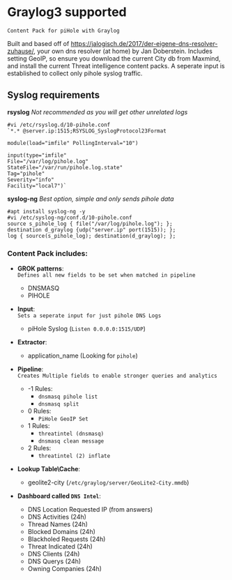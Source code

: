 # Graylog3 supported
``Content Pack for piHole with Graylog``  
  
Built and based off of https://jalogisch.de/2017/der-eigene-dns-resolver-zuhause/, your own dns resolver (at home) by Jan Doberstein. Includes setting GeoIP, so ensure you download the current City db from Maxmind, and install the current Threat intelligence content packs. A seperate input is established to collect only pihole syslog traffic.

## Syslog requirements
**rsyslog** *Not recommended as you will get other unrelated logs*
```
#vi /etc/rsyslog.d/10-pihole.conf
`*.* @server.ip:1515;RSYSLOG_SyslogProtocol23Format

module(load="imfile" PollingInterval="10")

input(type="imfile"
File="/var/log/pihole.log"
StateFile="/var/run/pihole.log.state"
Tag="pihole"
Severity="info"
Facility="local7")`
```

**syslog-ng** *Best option, simple and only sends pihole data*
```
#apt install syslog-ng -y
#vi /etc/syslog-ng/conf.d/10-pihole.conf
source s_pihole_log { file("/var/log/pihole.log"); };
destination d_graylog {udp("server.ip" port(1515)); };
log { source(s_pihole_log); destination(d_graylog); };
```

### Content Pack includes:

* **GROK patterns**:  
``Defines all new fields to be set when matched in pipeline``
  * DNSMASQ
  * PIHOLE
  
* **Input**:  
``Sets a seperate input for just pihole DNS Logs``
  * piHole Syslog (``Listen 0.0.0.0:1515/UDP``)
  
* **Extractor**:
  * application_name (Looking for ``pihole``)
  
* **Pipeline**:  
``Creates Multiple fields to enable stronger queries and analytics``
  * -1 Rules:
    * ``dnsmasq pihole list``
    * ``dnsmasq split``
  * 0 Rules:
    * ``PiHole GeoIP Set``
  * 1 Rules:
    * ``threatintel (dnsmasq)``
    * ``dnsmasq clean message``
  * 2 Rules:
    * ``threatintel (2) inflate``
  
* **Lookup Table\Cache**:
  * geolite2-city (``/etc/graylog/server/GeoLite2-City.mmdb``)
  
* **Dashboard called ``DNS Intel``**:
  * DNS Location Requested IP (from answers)
  * DNS Activities (24h)
  * Thread Names (24h)
  * Blocked Domains (24h)
  * Blackholed Requests (24h)
  * Threat Indicated (24h)
  * DNS Clients (24h)
  * DNS Querys (24h)
  * Owning Companies (24h)
